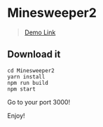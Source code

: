 # Minesweeper2

> [Demo Link](https://my-project-gokenwrmck.now.sh/)

## Download it

```
cd Minesweeper2
yarn install
npm run build
npm start
```

Go to your port 3000!

Enjoy!
